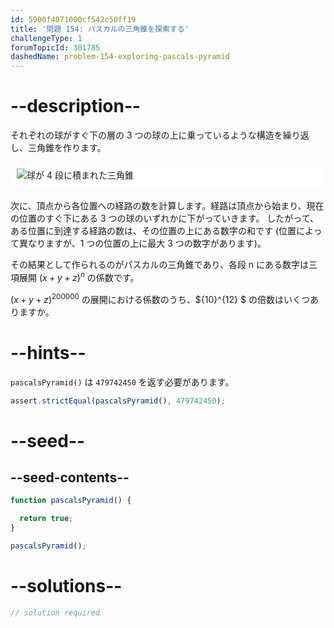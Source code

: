 ```yaml
---
id: 5900f4071000cf542c50ff19
title: '問題 154: パスカルの三角錐を探索する'
challengeType: 1
forumTopicId: 301785
dashedName: problem-154-exploring-pascals-pyramid
---
```


# --description--

それぞれの球がすぐ下の層の 3 つの球の上に乗っているような構造を繰り返し、三角錐を作ります。

<img alt="球が 4 段に積まれた三角錐" src="https://cdn.freecodecamp.org/curriculum/project-euler/exploring-pascals-pyramid.png" style="background-color: white; padding: 10px; display: block; margin-right: auto; margin-left: auto; margin-bottom: 1.2rem;" />

次に、頂点から各位置への経路の数を計算します。経路は頂点から始まり、現在の位置のすぐ下にある 3 つの球のいずれかに下がっていきます。 したがって、ある位置に到達する経路の数は、その位置の上にある数字の和です (位置によって異なりますが、1 つの位置の上に最大 3 つの数字があります)。

その結果として作られるのがパスカルの三角錐であり、各段 n にある数字は三項展開 ${(x + y + z)}^n$ の係数です。

${(x + y + z)}^{200000}$ の展開における係数のうち、${10}^{12} $ の倍数はいくつありますか。

# --hints--

`pascalsPyramid()` は `479742450` を返す必要があります。

```js
assert.strictEqual(pascalsPyramid(), 479742450);
```

# --seed--

## --seed-contents--

```js
function pascalsPyramid() {

  return true;
}

pascalsPyramid();
```

# --solutions--

```js
// solution required
```
